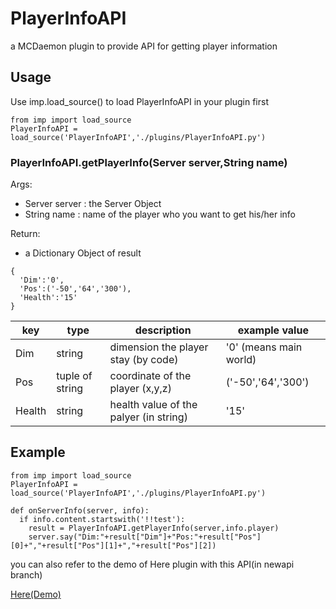 # PlayerInfoAPI
a MCDaemon plugin to provide API for getting player information

## Usage

Use imp.load_source() to load PlayerInfoAPI in your plugin first

```
from imp import load_source
PlayerInfoAPI = load_source('PlayerInfoAPI','./plugins/PlayerInfoAPI.py')
```


### PlayerInfoAPI.getPlayerInfo(Server server,String name)

Args:
- Server server : the Server Object
- String name : name of the player who you want to get his/her info

Return:
 - a Dictionary Object of result 

 ```
 {
   'Dim':'0',
   'Pos':('-50','64','300'),
   'Health':'15'
 }
 ```

| key | type | description | example value |
| ------ | ------ | ------ | ------ |
| Dim | string | dimension the player stay (by code) | '0' (means main world) |
| Pos | tuple of string | coordinate of the player (x,y,z) | ('-50','64','300') |
| Health | string | health value of the palyer (in string) | '15' |

## Example

```
from imp import load_source
PlayerInfoAPI = load_source('PlayerInfoAPI','./plugins/PlayerInfoAPI.py')

def onServerInfo(server, info):
  if info.content.startswith('!!test'):
    result = PlayerInfoAPI.getPlayerInfo(server,info.player)
    server.say("Dim:"+result["Dim"]+"Pos:"+result["Pos"][0]+","+result["Pos"][1]+","+result["Pos"][2])
```

you can also refer to the demo of Here plugin with this API(in newapi branch)

[Here(Demo)](https://github.com/TISUnion/Here/tree/newapi)
